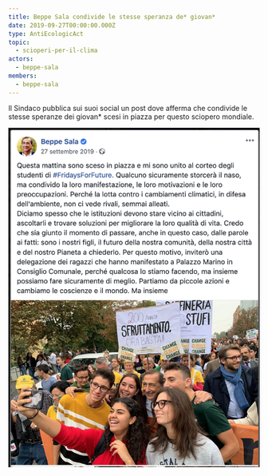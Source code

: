 ```yaml
---
title: Beppe Sala condivide le stesse speranza de* giovan*
date: 2019-09-27T00:00:00.000Z
type: AntiEcologicAct
topic:
  - scioperi-per-il-clima
actors:
  - beppe-sala
members:
  - beppe-sala
---
```

Il Sindaco pubblica sui suoi social un post dove afferma che condivide le stesse speranze dei giovan* scesi in piazza per questo sciopero mondiale.

![](../../static/media/events/2019-09-27-beppe-sala-condivide-le-stesse-speranze-di-fff/fb-post.png)